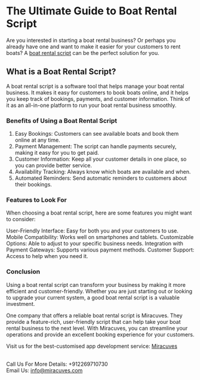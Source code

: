 <h1>The Ultimate Guide to Boat Rental Script</h1>


Are you interested in starting a boat rental business? Or perhaps you already have one and want to make it easier for your customers to rent boats? A  <a href="https://miracuves.com/solutions/dream-yacht-charter-clone/">boat rental script</a> can be the perfect solution for you.

<h2>What is a Boat Rental Script?</h2>
A boat rental script is a software tool that helps manage your boat rental business. It makes it easy for customers to book boats online, and it helps you keep track of bookings, payments, and customer information. Think of it as an all-in-one platform to run your boat rental business smoothly.


<h3>Benefits of Using a Boat Rental Script</h3>

1. Easy Bookings: Customers can see available boats and book them online at any time.
2. Payment Management: The script can handle payments securely, making it easy for you to get paid.
3. Customer Information: Keep all your customer details in one place, so you can provide better service.
4. Availability Tracking: Always know which boats are available and when.
5. Automated Reminders: Send automatic reminders to customers about their bookings.

   
<h3>Features to Look For</h3>
When choosing a boat rental script, here are some features you might want to consider:

User-Friendly Interface: Easy for both you and your customers to use.
Mobile Compatibility: Works well on smartphones and tablets.
Customizable Options: Able to adjust to your specific business needs.
Integration with Payment Gateways: Supports various payment methods.
Customer Support: Access to help when you need it.


<h3>Conclusion</h3>
Using a boat rental script can transform your business by making it more efficient and customer-friendly. Whether you are just starting out or looking to upgrade your current system, a good boat rental script is a valuable investment.

One company that offers a reliable boat rental script is Miracuves. They provide a feature-rich, user-friendly script that can help take your boat rental business to the next level. With Miracuves, you can streamline your operations and provide an excellent booking experience for your customers.




<p>Visit us for the best-customised app development service: <a href="https://miracuves.com/">Miracuves</a></p>
<br>Call Us For More Details: +912269710730</br>
Email Us: <a href="info@miracuves.com">info@miracuves.com</a>



